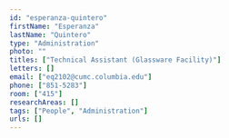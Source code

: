 ```yaml
---
id: "esperanza-quintero"
firstName: "Esperanza"
lastName: "Quintero"
type: "Administration"
photo: ""
titles: ["Technical Assistant (Glassware Facility)"]
letters: []
email: ["eq2102@cumc.columbia.edu"]
phone: ["851-5283"]
room: ["415"]
researchAreas: []
tags: ["People", "Administration"]
urls: []
---
```

